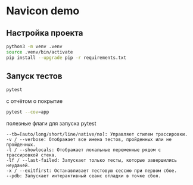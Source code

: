 # Navicon demo

## Настройка проекта

```bash
python3 -m venv .venv
source .venv/bin/activate
pip install --upgrade pip -r requirements.txt
```

## Запуск тестов

```bash
pytest
```

с отчётом о покрытие

```bash
pytest --cov=app
```

полезные флаги для запуска pytest

```
--tb=[auto/long/short/line/native/no]: Управляет стилем трассировки.
-v / --verbose: Отображает все имена тестов, пройденных или не пройденных.
-l / --showlocals: Отображает локальные переменные рядом с трассировкой стека.
-lf / --last-failed: Запускает только тесты, которые завершились неудачей.
-x / --exitfirst: Останавливает тестовую сессию при первом сбое.
--pdb: Запускает интерактивный сеанс отладки в точке сбоя.
```